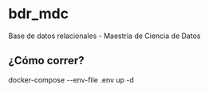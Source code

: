 # bdr_mdc
Base de datos relacionales - Maestria de Ciencia de Datos


## ¿Cómo correr?
docker-compose --env-file .env up -d
